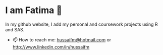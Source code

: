 # I am Fatima 👋

In my github website, I add my personal and coursework projects using R and SAS.

- 📫 How to reach me: hussaifm@hotmail.com or http://www.linkedin.com/in/hussaifm

